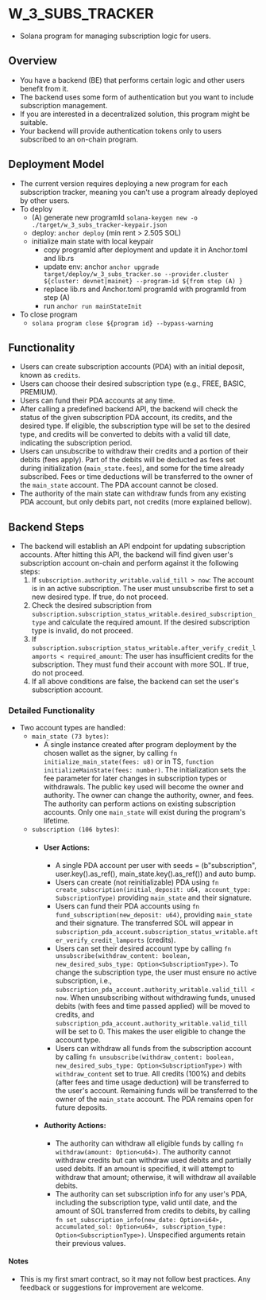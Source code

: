# W_3_SUBS_TRACKER
- Solana program for managing subscription logic for users.

## Overview
- You have a backend (BE) that performs certain logic and other users benefit from it.
- The backend uses some form of authentication but you want to include subscription management.
- If you are interested in a decentralized solution, this program might be suitable.
- Your backend will provide authentication tokens only to users subscribed to an on-chain program.

## Deployment Model
- The current version requires deploying a new program for each subscription tracker, meaning you can't use a program already deployed by other users.
- To deploy
  - (A) generate new programId `solana-keygen new -o ./target/w_3_subs_tracker-keypair.json`
  - deploy: `anchor deploy` (min rent > 2.505 SOL)
  - initialize main state with local keypair
    - copy programId after deployment and update it in Anchor.toml and lib.rs
    - update env: anchor `anchor upgrade target/deploy/w_3_subs_tracker.so --provider.cluster ${cluster: devnet|mainet} --program-id ${from step (A) }`
    - replace lib.rs and Anchor.toml programId with programId from step (A)
    - run `anchor run mainStateInit`
- To close program
  - `solana program close ${program id} --bypass-warning`

## Functionality
- Users can create subscription accounts (PDA) with an initial deposit, known as `credits`.
- Users can choose their desired subscription type (e.g., FREE, BASIC, PREMIUM).
- Users can fund their PDA accounts at any time.
- After calling a predefined backend API, the backend will check the status of the given subscription PDA account, its credits, and the desired type. If eligible, the subscription type will be set to the desired type, and credits will be converted to debits with a valid till date, indicating the subscription period.
- Users can unsubscribe to withdraw their credits and a portion of their debits (fees apply). Part of the debits will be deducted as fees set during initialization (`main_state.fees`), and some for the time already subscribed. Fees or time deductions will be transferred to the owner of the `main_state` account. The PDA account cannot be closed.
- The authority of the main state can withdraw funds from any existing PDA account, but only debits part, not credits (more explained bellow).

## Backend Steps
- The backend will establish an API endpoint for updating subscription accounts. After hitting this API, the backend will find given user's subscription account on-chain and perform against it the following steps:
  1. If `subscription.authority_writable.valid_till > now`: The account is in an active subscription. The user must unsubscribe first to set a new desired type. If true, do not proceed.
  2. Check the desired subscription from `subscription.subscription_status_writable.desired_subscription_type` and calculate the required amount. If the desired subscription type is invalid, do not proceed.
  3. If `subscription.subscription_status_writable.after_verify_credit_lamports < required_amount`: The user has insufficient credits for the subscription. They must fund their account with more SOL. If true, do not proceed.
  4. If all above conditions are false, the backend can set the user's subscription account.

### Detailed Functionality
- Two account types are handled:
  - `main_state (73 bytes)`:
    - A single instance created after program deployment by the chosen wallet as the signer, by calling `fn initialize_main_state(fees: u8)` or in TS, `function initializeMainState(fees: number)`. The initialization sets the fee parameter for later changes in subscription types or withdrawals. The public key used will become the owner and authority. The owner can change the authority, owner, and fees. The authority can perform actions on existing subscription accounts. Only one `main_state` will exist during the program's lifetime.
  - `subscription (106 bytes)`:
    - #### User Actions:
      - A single PDA account per user with seeds = (b"subscription", user.key().as_ref(), main_state.key().as_ref()) and auto bump.
      - Users can create (not reinitializable) PDA using `fn create_subscription(initial_deposit: u64, account_type: SubscriptionType)` providing `main_state` and their signature.
      - Users can fund their PDA accounts using `fn fund_subscription(new_deposit: u64)`, providing `main_state` and their signature. The transferred SOL will appear in `subscription_pda_account.subscription_status_writable.after_verify_credit_lamports` (credits).
      - Users can set their desired account type by calling `fn unsubscribe(withdraw_content: boolean, new_desired_subs_type: Option<SubscriptionType>)`. To change the subscription type, the user must ensure no active subscription, i.e., `subscription_pda_account.authority_writable.valid_till < now`. When unsubscribing without withdrawing funds, unused debits (with fees and time passed applied) will be moved to credits, and `subscription_pda_account.authority_writable.valid_till` will be set to 0. This makes the user eligible to change the account type.
      - Users can withdraw all funds from the subscription account by calling `fn unsubscribe(withdraw_content: boolean, new_desired_subs_type: Option<SubscriptionType>)` with `withdraw_content` set to true. All credits (100%) and debits (after fees and time usage deduction) will be transferred to the user's account. Remaining funds will be transferred to the owner of the `main_state` account. The PDA remains open for future deposits.
    - #### Authority Actions:
      - The authority can withdraw all eligible funds by calling `fn withdraw(amount: Option<u64>)`. The authority cannot withdraw credits but can withdraw used debits and partially used debits. If an amount is specified, it will attempt to withdraw that amount; otherwise, it will withdraw all available debits.
      - The authority can set subscription info for any user's PDA, including the subscription type, valid until date, and the amount of SOL transferred from credits to debits, by calling `fn set_subscription_info(new_date: Option<i64>, accumulated_sol: Option<u64>, subscription_type: Option<SubscriptionType>)`. Unspecified arguments retain their previous values.

#### Notes
- This is my first smart contract, so it may not follow best practices. Any feedback or suggestions for improvement are welcome.
